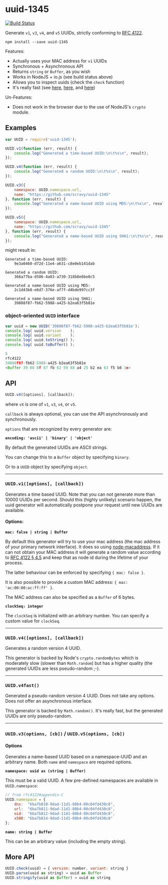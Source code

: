 uuid-1345
==========

[![Build Status](https://travis-ci.org/scravy/uuid-1345.svg?branch=master)](https://travis-ci.org/scravy/uuid-1345)

Generate `v1`, `v3`, `v4`, and `v5` UUIDs, strictly conforming
to [RFC 4122](http://tools.ietf.org/html/rfc4122).

    npm install --save uuid-1345

Features:

+ Actually uses your MAC address for `v1` UUIDs
+ Synchronous + Asynchronous API
+ Returns `string` or `Buffer`, as you wish
+ Works in NodeJS + io.js (see build status above)
+ Allows you to inspect uuids (check the `check` function)
+ It's really fast (see [here](https://travis-ci.org/scravy/uuid-1345/jobs/56819874#L312),
  [here](https://travis-ci.org/scravy/uuid-1345/jobs/56819875#L312),
  and [here](https://travis-ci.org/scravy/uuid-1345/jobs/56819876#L312))

Un-Features:


+ Does not work in the browser due to the use of NodeJS's `crypto` module.

Examples
--------

```JavaScript
var UUID = require('uuid-1345');

UUID.v1(function (err, result) {
    console.log("Generated a time-based UUID:\n\t%s\n", result);
});

UUID.v4(function (err, result) {
    console.log("Generated a random UUID:\n\t%s\n", result);
});

UUID.v3({
    namespace: UUID.namespace.url,
    name: "https://github.com/scravy/uuid-1345"
}, function (err, result) {
    console.log("Generated a name-based UUID using MD5:\n\t%s\n", result);
});

UUID.v5({
    namespace: UUID.namespace.url,
    name: "https://github.com/scravy/uuid-1345"
}, function (err, result) {
    console.log("Generated a name-based UUID using SHA1:\n\t%s\n", result);
});

```

might result in:

    Generated a time-based UUID:
        9e3a0460-d72d-11e4-a631-c8e0eb141dab

    Generated a random UUID:
        366a77ba-d506-4a03-a730-318b8e6be8c5
                
    Generated a name-based UUID using MD5:
        2c1d43b8-e6d7-376e-af7f-d4bde997cc3f

    Generated a name-based UUID using SHA1:
        39888f87-fb62-5988-a425-b2ea63f5b81e


### object-oriented `UUID` interface

```JavaScript
var uuid = new UUID('39888f87-fb62-5988-a425-b2ea63f5b81e');
console.log( uuid.version    );
console.log( uuid.variant    );
console.log( uuid.toString() );
console.log( uuid.toBuffer() );
```

```JavaScript
5
rfc4122
39888f87-fb62-5988-a425-b2ea63f5b81e
<Buffer 39 88 8f 87 fb 62 59 88 a4 25 b2 ea 63 f5 b8 1e>
```

API
---

```JavaScript
UUID.vX([options], [callback]);
```

where `vX` is one of `v1`, `v3`, `v4`, or `v5`.

`callback` is always optional, you can use the API asynchronously and synchronously.

`options` that are recognized by every generator are:

**`encoding: 'ascii' | 'binary' | 'object'`**

By default the generated UUIDs are ASCII strings.

You can change this to a `Buffer` object by specifying `binary`.

Or to a `UUID` object by specifying `object`.

---

### `UUID.v1([options], [callback])`

Generates a time based UUID. Note that you can not generate more than
10000 UUIDs per second. Should this (highly unlikely) scenario happen,
the uuid generator will automatically postpone your request until new UUIDs
are available.

#### Options:

**`mac: false | string | Buffer`**

By default this generator will try to use your mac address (the mac address
of your primary network interface). It does so using
[node-macaddress](https://www.npmjs.com/package/node-macaddress). If it can
not obtain your MAC address it will generate a random value according to
[RFC 4122 § 4.5](http://tools.ietf.org/html/rfc4122#section-4.5) and keep that
as node id during the lifetime of your process.

The latter behaviour can be enforced by specifying `{ mac: false }`.

It is also possible to provide a custom MAC address: `{ mac: 'ac:00:00:ac:ff:ff' }`.

The MAC address can also be specified as a `Buffer` of 6 bytes.

**`clockSeq: integer`**

The `clockSeq` is initialized with an arbitrary number.
You can specify a custom value for `clockSeq`.

---

### `UUID.v4([options], [callback])`

Generates a random version 4 UUID.

This generator is backed by Node's `crypto.randomBytes` which is
moderately slow (slower than `Math.random`) but has a higher
quality (the generated UUIDs are less pseudo-random ;-).

---

### `UUID.v4fast()`

Generated a pseudo-random version 4 UUID. Does not take any options.
Does not offer an asynchronous interface.

This generator is backed by `Math.random()`. It's really fast,
but the generated UUIDs are only pseudo-random.

---

### `UUID.v3(options, [cb])` / `UUID.v5(options, [cb])`

#### Options

Generates a name-based UUID based on a namespace-UUID and an arbitrary name.
Both `name` and `namespace` are required options.

**`namespace: uuid as (string | Buffer)`**

This must be a valid UUID. A few pre-defined namespaces are available in `UUID.namespace`:

```JavaScript
// from rfc4122#appendix-C
UUID.namespace = {
    dns:  "6ba7b810-9dad-11d1-80b4-00c04fd430c8",
    url:  "6ba7b811-9dad-11d1-80b4-00c04fd430c8",
    oid:  "6ba7b812-9dad-11d1-80b4-00c04fd430c8",
    x500: "6ba7b814-9dad-11d1-80b4-00c04fd430c8"
};
```

**`name: string | Buffer`**

This can be an arbitrary value (including the empty string).

More API
--------

```JavaScript
UUID.check(uuid) → { version: number, variant: string }
UUID.parse(uuid as string) → uuid as Buffer
UUID.stringify(uuid as Buffer) → uuid as string
```
